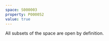 ```yaml
---
space: S000003
property: P000052
value: true
---
```


All subsets of the space are open by definition.
